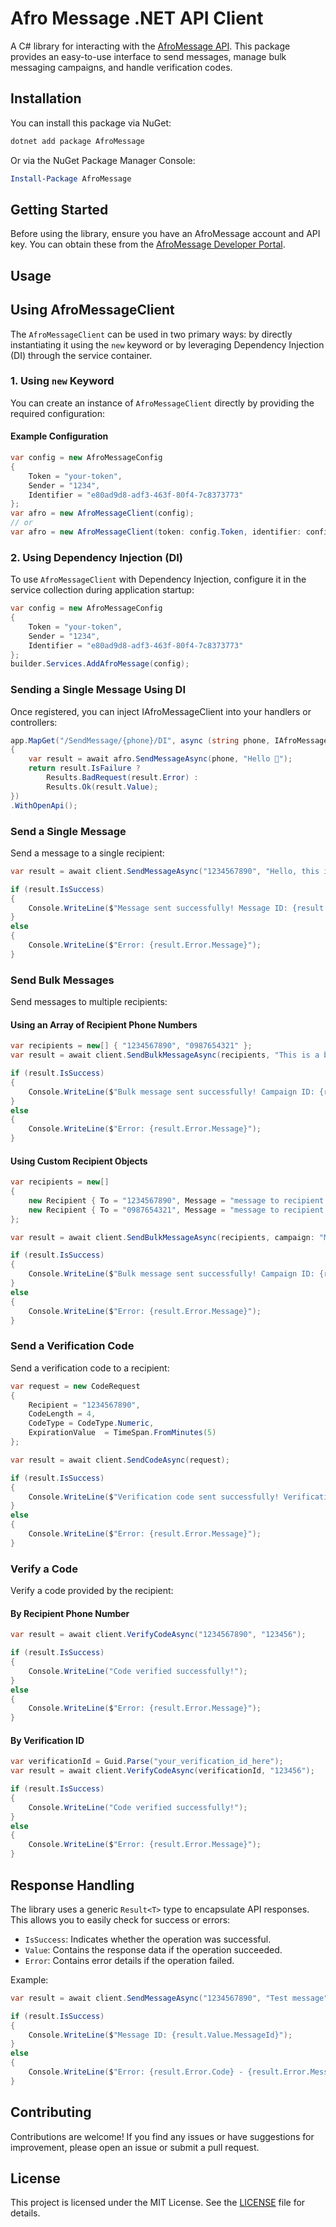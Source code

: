 # Afro Message .NET API Client

A C# library for interacting with the [AfroMessage API](https://afromessage.com/developers). This package provides an easy-to-use interface to send messages, manage bulk messaging campaigns, and handle verification codes.

## Installation

You can install this package via NuGet:

```bash
dotnet add package AfroMessage
```

Or via the NuGet Package Manager Console:

```powershell
Install-Package AfroMessage
```

## Getting Started

Before using the library, ensure you have an AfroMessage account and API key. You can obtain these from the [AfroMessage Developer Portal](https://afromessage.com/developers).

## Usage

## Using AfroMessageClient

The `AfroMessageClient` can be used in two primary ways: by directly instantiating it using the `new` keyword or by leveraging Dependency Injection (DI) through the service container.

### 1. Using `new` Keyword

You can create an instance of `AfroMessageClient` directly by providing the required configuration:

#### Example Configuration

```csharp
var config = new AfroMessageConfig
{
    Token = "your-token",
    Sender = "1234",
    Identifier = "e80ad9d8-adf3-463f-80f4-7c8373773"
};
var afro = new AfroMessageClient(config);
// or 
var afro = new AfroMessageClient(token: config.Token, identifier: config.Identifier, sender: config.Sender);
```
### 2. Using Dependency Injection (DI)

To use `AfroMessageClient` with Dependency Injection, configure it in the service collection during application startup:
```csharp
var config = new AfroMessageConfig
{
    Token = "your-token",
    Sender = "1234",
    Identifier = "e80ad9d8-adf3-463f-80f4-7c8373773"
};
builder.Services.AddAfroMessage(config);
```
### Sending a Single Message Using DI

Once registered, you can inject IAfroMessageClient into your handlers or controllers:
```csharp
app.MapGet("/SendMessage/{phone}/DI", async (string phone, IAfroMessageClient afro) => 
{
    var result = await afro.SendMessageAsync(phone, "Hello 👋");
    return result.IsFailure ?
        Results.BadRequest(result.Error) :
        Results.Ok(result.Value);
})
.WithOpenApi();
```

### Send a Single Message

Send a message to a single recipient:

```csharp
var result = await client.SendMessageAsync("1234567890", "Hello, this is a test message!");

if (result.IsSuccess)
{
    Console.WriteLine($"Message sent successfully! Message ID: {result.Value.MessageId}");
}
else
{
    Console.WriteLine($"Error: {result.Error.Message}");
}
```

### Send Bulk Messages

Send messages to multiple recipients:

#### Using an Array of Recipient Phone Numbers

```csharp
var recipients = new[] { "1234567890", "0987654321" };
var result = await client.SendBulkMessageAsync(recipients, "This is a bulk message!");

if (result.IsSuccess)
{
    Console.WriteLine($"Bulk message sent successfully! Campaign ID: {result.Value.CampaignId}");
}
else
{
    Console.WriteLine($"Error: {result.Error.Message}");
}
```

#### Using Custom Recipient Objects

```csharp
var recipients = new[]
{
    new Recipient { To = "1234567890", Message = "message to recipient one" },
    new Recipient { To = "0987654321", Message = "message to recipient two" }
};

var result = await client.SendBulkMessageAsync(recipients, campaign: "My Bulk Campaign");

if (result.IsSuccess)
{
    Console.WriteLine($"Bulk message sent successfully! Campaign ID: {result.Value.CampaignId}");
}
else
{
    Console.WriteLine($"Error: {result.Error.Message}");
}
```

### Send a Verification Code

Send a verification code to a recipient:

```csharp
var request = new CodeRequest
{
    Recipient = "1234567890",
    CodeLength = 4,
    CodeType = CodeType.Numeric,
    ExpirationValue  = TimeSpan.FromMinutes(5)
};

var result = await client.SendCodeAsync(request);

if (result.IsSuccess)
{
    Console.WriteLine($"Verification code sent successfully! Verification ID: {result.Value.VerificationId}");
}
else
{
    Console.WriteLine($"Error: {result.Error.Message}");
}
```

### Verify a Code

Verify a code provided by the recipient:

#### By Recipient Phone Number

```csharp
var result = await client.VerifyCodeAsync("1234567890", "123456");

if (result.IsSuccess)
{
    Console.WriteLine("Code verified successfully!");
}
else
{
    Console.WriteLine($"Error: {result.Error.Message}");
}
```

#### By Verification ID

```csharp
var verificationId = Guid.Parse("your_verification_id_here");
var result = await client.VerifyCodeAsync(verificationId, "123456");

if (result.IsSuccess)
{
    Console.WriteLine("Code verified successfully!");
}
else
{
    Console.WriteLine($"Error: {result.Error.Message}");
}
```

## Response Handling

The library uses a generic `Result<T>` type to encapsulate API responses. This allows you to easily check for success or errors:

- `IsSuccess`: Indicates whether the operation was successful.
- `Value`: Contains the response data if the operation succeeded.
- `Error`: Contains error details if the operation failed.

Example:

```csharp
var result = await client.SendMessageAsync("1234567890", "Test message");

if (result.IsSuccess)
{
    Console.WriteLine($"Message ID: {result.Value.MessageId}");
}
else
{
    Console.WriteLine($"Error: {result.Error.Code} - {result.Error.Message}");
}
```

## Contributing

Contributions are welcome! If you find any issues or have suggestions for improvement, please open an issue or submit a pull request.

## License

This project is licensed under the MIT License. See the [LICENSE](LICENSE) file for details.